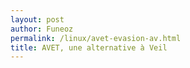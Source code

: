 ```yaml
---
layout: post
author: Funeoz
permalink: /linux/avet-evasion-av.html
title: AVET, une alternative à Veil
---
```

